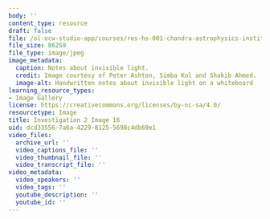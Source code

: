 ```yaml
---
body: ''
content_type: resource
draft: false
file: /ol-ocw-studio-app/courses/res-hs-001-chandra-astrophysics-institute/mithfh_chandra_inv2_reflec.jpg
file_size: 86259
file_type: image/jpeg
image_metadata:
  caption: Notes about invisible light.
  credit: Image courtesy of Peter Ashton, Simba Kol and Shakib Ahmed.
  image-alt: Handwritten notes about invisible light on a whiteboard
learning_resource_types:
- Image Gallery
license: https://creativecommons.org/licenses/by-nc-sa/4.0/
resourcetype: Image
title: Investigation 2 Image 16
uid: dcd33556-7a6a-4229-8125-5698c4db69e1
video_files:
  archive_url: ''
  video_captions_file: ''
  video_thumbnail_file: ''
  video_transcript_file: ''
video_metadata:
  video_speakers: ''
  video_tags: ''
  youtube_description: ''
  youtube_id: ''
---
```

